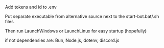 Add tokens and id to .env

Put separate executable from alternative source next to the start-bot.bat/.sh files

Then run LaunchWindows or LaunchLinux for easy startup (hopefully)

if not dependensies are:
Bun, Node.js, dotenv, discord.js
